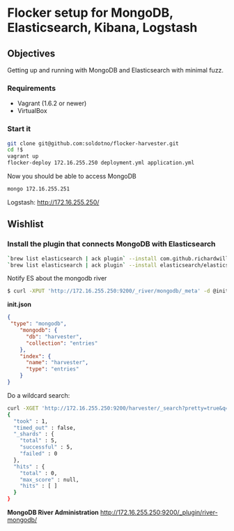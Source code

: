 # Flocker setup for MongoDB, Elasticsearch, Kibana, Logstash

## Objectives

Getting up and running with MongoDB and Elasticsearch with minimal fuzz.


### Requirements

- Vagrant (1.6.2 or newer)
- VirtualBox


### Start it


```bash
git clone git@github.com:soldotno/flocker-harvester.git
cd !$
vagrant up
flocker-deploy 172.16.255.250 deployment.yml application.yml
```

Now you should be able to access MongoDB

```bash
mongo 172.16.255.251
```

Logstash: http://172.16.255.250/



## Wishlist

### Install the plugin that connects MongoDB with Elasticsearch

```bash
`brew list elasticsearch | ack plugin` --install com.github.richardwilly98.elasticsearch/elasticsearch-river-mongodb/2.0.9
`brew list elasticsearch | ack plugin` --install elasticsearch/elasticsearch-mapper-attachments/2.5.0
```

Notify ES about the mongodb river

```bash
$ curl -XPUT 'http://172.16.255.250:9200/_river/mongodb/_meta' -d @init.json
```

**init.json**

```json
{
 "type": "mongodb",
    "mongodb": {
      "db": "harvester",
      "collection": "entries"
    },
    "index": {
      "name": "harvester",
      "type": "entries"
    }
}
```

Do a wildcard search:

```bash
curl -XGET 'http://172.16.255.250:9200/harvester/_search?pretty=true&q=*:*'
{
  "took" : 1,
  "timed_out" : false,
  "_shards" : {
    "total" : 5,
    "successful" : 5,
    "failed" : 0
  },
  "hits" : {
    "total" : 0,
    "max_score" : null,
    "hits" : [ ]
  }
}
```

**MongoDB River Administration**
http://172.16.255.250:9200/_plugin/river-mongodb/



